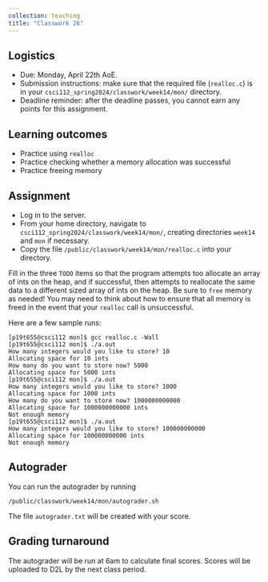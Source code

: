 ```yaml
---
collection: teaching
title: "Classwork 26"
---
```


## Logistics
* Due: Monday, April 22th AoE.
* Submission instructions: make sure that the required file (`realloc.c`) is in your
	`csci112_spring2024/classwork/week14/mon/` directory.
* Deadline reminder: after the deadline passes, you cannot earn any points for
	this assignment.

## Learning outcomes
* Practice using `realloc`
* Practice checking whether a memory allocation was successful
* Practice freeing memory

## Assignment

* Log in to the server.
* From your home directory, navigate to `csci112_spring2024/classwork/week14/mon/`, creating directories `week14`
and `mon` if necessary.
* Copy the file `/public/classwork/week14/mon/realloc.c` into your directory.

Fill in the three `TODO` items so that the program attempts too allocate an
array of ints on the heap, and if successful, then attempts to reallocate the same data to
a different sized array of ints on the heap. Be sure to `free` memory as
needed! You may need to think about how to ensure that all memory is freed in
the event that your `realloc` call is unsuccessful.

Here are a few sample runs:

```
[p19t655@csci112 mon]$ gcc realloc.c -Wall
[p19t655@csci112 mon]$ ./a.out
How many integers would you like to store? 10
Allocating space for 10 ints
How many do you want to store now? 5000
Allocating space for 5000 ints
[p19t655@csci112 mon]$ ./a.out
How many integers would you like to store? 1000
Allocating space for 1000 ints
How many do you want to store now? 1000000000000
Allocating space for 1000000000000 ints
Not enough memory
[p19t655@csci112 mon]$ ./a.out
How many integers would you like to store? 100000000000
Allocating space for 100000000000 ints
Not enough memory
```

## Autograder

You can run the autograder by running

```
/public/classwork/week14/mon/autograder.sh
```

The file `autograder.txt` will be created with your score.

## Grading turnaround

The autograder will be run at 6am to calculate final scores. Scores will be
uploaded to D2L by the next class period.
